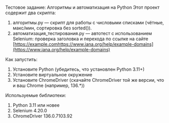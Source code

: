 Тестовое задание: Алгоритмы и автоматизация на Python
Этот проект содержит два скрипта:

1) алгоритмы.py — скрипт для работы с числовыми списками (чётные, макс/мин, сортировка без sorted()).
2) автоматизация_тестирования.py — автотест с использованием Selenium: проверка заголовка и перехода по ссылке на сайте [https://example.comhttps://www.iana.org/help/example-domains](https://www.iana.org/help/example-domains)

Как запустить:

1) Установите Python (убедитесь, что установлен Python 3.11+)
2) Установите виртуальное окружение
3) Установите ChromeDriver (скачайте ChromeDriver той же версии, что и ваш Chrome (например, 136.*))

Используемые библиотеки:
1) Python 3.11 или новее
2) Selenium 4.20.0
3) ChromeDriver 136.0.7103.92
